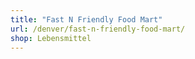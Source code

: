 ```yaml
---
title: "Fast N Friendly Food Mart"
url: /denver/fast-n-friendly-food-mart/
shop: Lebensmittel
---
```

